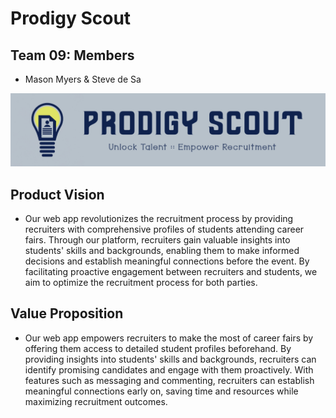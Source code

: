 # Prodigy Scout

## Team 09: Members

- Mason Myers & Steve de Sa

![Alt text](./ProdigyScout/wwwroot/logo_head.png)

## Product Vision

- Our web app revolutionizes the recruitment process by providing recruiters with comprehensive profiles of students attending career fairs. Through our platform, recruiters gain valuable insights into students' skills and backgrounds, enabling them to make informed decisions and establish meaningful connections before the event. By facilitating proactive engagement between recruiters and students, we aim to optimize the recruitment process for both parties.

## Value Proposition

- Our web app empowers recruiters to make the most of career fairs by offering them access to detailed student profiles beforehand. By providing insights into students' skills and backgrounds, recruiters can identify promising candidates and engage with them proactively. With features such as messaging and commenting, recruiters can establish meaningful connections early on, saving time and resources while maximizing recruitment outcomes.
